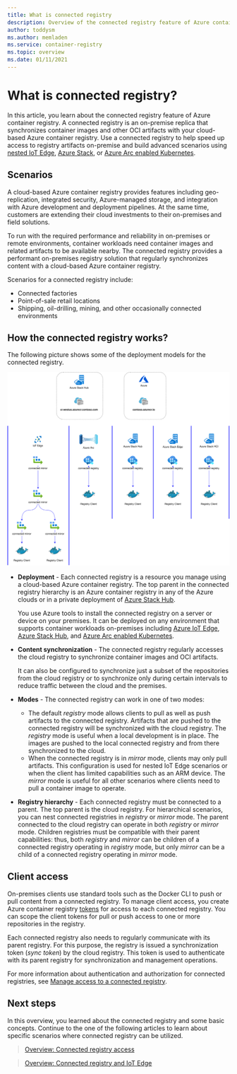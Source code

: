 ```yaml
---
title: What is connected registry
description: Overview of the connected registry feature of Azure container registry introducing the main concepts
author: toddysm
ms.author: memladen
ms.service: container-registry
ms.topic: overview
ms.date: 01/11/2021
---
```


# What is connected registry? 

In this article, you learn about the connected registry feature of Azure container registry. A connected registry is an on-premise replica that synchronizes container images and other OCI artifacts with your cloud-based Azure container registry. Use a connected registry to help speed up access to registry artifacts on-premise and build advanced scenarios using [nested IoT Edge](https://docs.microsoft.com/azure/iot-edge/tutorial-nested-iot-edge), [Azure Stack](https://docs.microsoft.com/azure-stack), or [Azure Arc enabled Kubernetes](https://docs.microsoft.com/azure/azure-arc/kubernetes/overview).

## Scenarios
A cloud-based Azure container registry provides features including geo-replication, integrated security, Azure-managed storage, and integration with Azure development and deployment pipelines. At the same time, customers are extending their cloud investments to their on-premises and field solutions.

To run with the required performance and reliability in on-premises or remote environments, container workloads need container images and related artifacts to be available nearby. The connected registry provides a performant on-premises registry solution that regularly synchronizes content with a cloud-based Azure container registry.

Scenarios for a connected registry include:

* Connected factories
* Point-of-sale retail locations
* Shipping, oil-drilling, mining, and other occasionally connected environments

## How the connected registry works?

The following picture shows some of the deployment models for the connected registry.

![Connected Registry Overview](media/connected-registry/connected-registry-overview.svg)

* **Deployment** - Each connected registry is a resource you manage using a cloud-based Azure container registry. The top parent in the connected registry hierarchy is an Azure container registry in any of the Azure clouds or in a private deployment of [Azure Stack Hub](https://docs.microsoft.com/azure-stack/operator/azure-stack-overview).

    You use Azure tools to install the connected registry on a server or device on your premises. It can be deployed on any environment that supports container workloads on-premises including [Azure IoT Edge](https://docs.microsoft.com/azure/iot-edge/tutorial-nested-iot-edge), [Azure Stack Hub](https://docs.microsoft.com/azure-stack/operator/azure-stack-overview), and [Azure Arc enabled Kubernetes](https://docs.microsoft.com/azure/azure-arc/kubernetes/overview).

* **Content synchronization** - The connected registry regularly accesses the cloud registry to synchronize container images and OCI artifacts. 

    It can also be configured to synchronize just a subset of the repositories from the cloud registry or to synchronize only during certain intervals to reduce traffic between the cloud and the premises.

* **Modes** - The connected registry can work in one of two modes:

    - The default *registry* mode allows clients to pull as well as push artifacts to the connected registry. Artifacts that are pushed to the connected registry will be synchronized with the cloud registry. The *registry* mode is useful when a local development is in place. The images are pushed to the local connected registry and from there synchronized to the cloud.
    - When the connected registry is in _mirror_ mode, clients may only pull artifacts. This configuration is used for nested IoT Edge scenarios or when the client has limited capabilities such as an ARM device. The *mirror* mode is useful for all other scenarios where clients need to pull a container image to operate.

* **Registry hierarchy** - Each connected registry must be connected to a parent. The top parent is the cloud registry. For hierarchical scenarios, you can nest connected registries in *registry* or *mirror* mode. The parent connected to the cloud registry can operate in both *registry* or *mirror* mode. Children registries must be compatible with their parent capabilities: thus, both *registry* and *mirror* can be children of a connected registry operating in *registry* mode, but only *mirror* can be a child of a connected registry operating in *mirror* mode.  

## Client access

On-premises clients use standard tools such as the Docker CLI to push or pull content from a connected registry. To manage client access, you create Azure container registry [tokens][repository-scoped-permissions] for access to each connected registry. You can scope the client tokens for pull or push access to one or more repositories in the registry.

Each connected registry also needs to regularly communicate with its parent registry. For this purpose, the registry is issued a synchronization token (*sync token*) by the cloud registry. This token is used to authenticate with its parent registry for synchronization and management operations.

For more information about authentication and authorization for connected registries, see [Manage access to a connected registry][overview-connected-registry-access].

## Next steps

In this overview, you learned about the connected registry and some basic concepts. Continue to the one of the following articles to learn about specific scenarios where connected registry can be utilized.

> [Overview: Connected registry access][overview-connected-registry-access]

> [Overview: Connected registry and IoT Edge][overview-connected-registry-and-iot-edge]

<!-- LINKS - internal -->
[overview-connected-registry-access]:overview-connected-registry-access.md
[overview-connected-registry-and-iot-edge]:overview-connected-registry-and-iot-edge.md
[repository-scoped-permissions]:(https://docs.microsoft.com/azure/container-registry/container-registry-repository-scoped-permissions)
